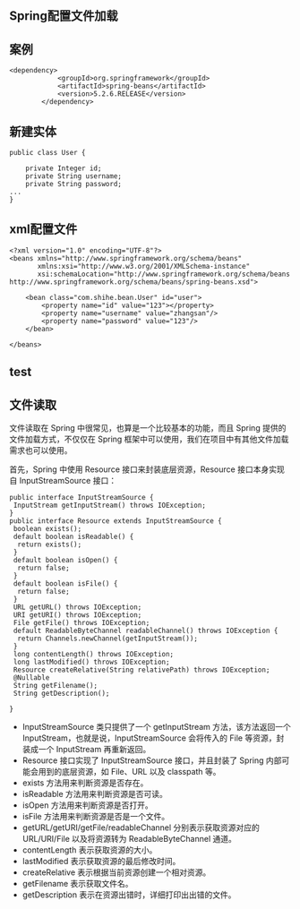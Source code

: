 ## Spring配置文件加载

## 案例

```
<dependency>
            <groupId>org.springframework</groupId>
            <artifactId>spring-beans</artifactId>
            <version>5.2.6.RELEASE</version>
        </dependency>
```

## 新建实体

```
public class User {

    private Integer id;
    private String username;
    private String password;
...
}
```

## xml配置文件
```
<?xml version="1.0" encoding="UTF-8"?>
<beans xmlns="http://www.springframework.org/schema/beans"
       xmlns:xsi="http://www.w3.org/2001/XMLSchema-instance"
       xsi:schemaLocation="http://www.springframework.org/schema/beans http://www.springframework.org/schema/beans/spring-beans.xsd">

    <bean class="com.shihe.bean.User" id="user">
        <property name="id" value="123"></property>
        <property name="username" value="zhangsan"/>
        <property name="password" value="123"/>
    </bean>

</beans>
```

## test

## 文件读取

文件读取在 Spring 中很常见，也算是一个比较基本的功能，而且 Spring 提供的文件加载方式，不仅仅在 Spring 框架中可以使用，我们在项目中有其他文件加载需求也可以使用。

首先，Spring 中使用 Resource 接口来封装底层资源，Resource 接口本身实现自 InputStreamSource 接口：

```
public interface InputStreamSource {
 InputStream getInputStream() throws IOException;
}
public interface Resource extends InputStreamSource {
 boolean exists();
 default boolean isReadable() {
  return exists();
 }
 default boolean isOpen() {
  return false;
 }
 default boolean isFile() {
  return false;
 }
 URL getURL() throws IOException;
 URI getURI() throws IOException;
 File getFile() throws IOException;
 default ReadableByteChannel readableChannel() throws IOException {
  return Channels.newChannel(getInputStream());
 }
 long contentLength() throws IOException;
 long lastModified() throws IOException;
 Resource createRelative(String relativePath) throws IOException;
 @Nullable
 String getFilename();
 String getDescription();

}
```

- InputStreamSource 类只提供了一个 getInputStream 方法，该方法返回一个 InputStream，也就是说，InputStreamSource 会将传入的 File 等资源，封装成一个 InputStream 再重新返回。
- Resource 接口实现了 InputStreamSource 接口，并且封装了 Spring 内部可能会用到的底层资源，如 File、URL 以及 classpath 等。
- exists 方法用来判断资源是否存在。
- isReadable 方法用来判断资源是否可读。
- isOpen 方法用来判断资源是否打开。
- isFile 方法用来判断资源是否是一个文件。
- getURL/getURI/getFile/readableChannel 分别表示获取资源对应的 URL/URI/File 以及将资源转为 ReadableByteChannel 通道。
- contentLength 表示获取资源的大小。
- lastModified 表示获取资源的最后修改时间。
- createRelative 表示根据当前资源创建一个相对资源。
- getFilename 表示获取文件名。
- getDescription 表示在资源出错时，详细打印出出错的文件。

